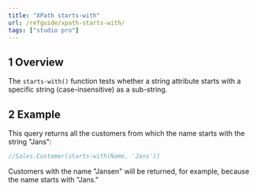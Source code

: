 ```yaml
---
title: "XPath starts-with"
url: /refguide/xpath-starts-with/
tags: ["studio pro"]
---
```


## 1 Overview

The `starts-with()` function tests whether a string attribute starts with a specific string (case-insensitive) as a sub-string.

## 2 Example

This query returns all the customers from which the name starts with the string "Jans":

```java {linenos=false}
//Sales.Customer[starts-with(Name, 'Jans')]
```

Customers with the name "Jansen" will be returned, for example, because the name starts with "Jans."
